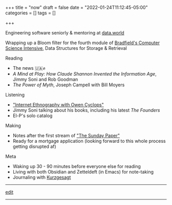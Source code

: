 +++
title = "now"
draft = false
date = "2022-01-24T11:12:45-05:00"
categories = []
tags = []

+++

Engineering software seniorly & mentoring at [data.world](https://data.world)

Wrapping up a Bloom filter for the fourth module of [Bradfield's Computer Science Intensive](https://bradfieldcs.com/csi), Data Structures for Storage &amp; Retrieval

Reading
  - The news 🇺🇦✊
  - _A Mind at Play: How Claude Shannon Invented the Information Age_, Jimmy Soni and Rob Goodman
  - _The Power of Myth_, Joseph Campell with Bill Moyers

Listening
  - ["Internet Ethnography with Owen Cyclops"](https://brendonmarotta.com/8299/internet-ethnography-with-owen-cyclops/)
  - Jimmy Soni talking about his books, including his latest _The Founders_
  - El-P's solo catalog

Making
  - Notes after the first stream of ["The Sunday Paper"](/projects/the-sunday-paper)
  - Ready for a mortgage application (looking forward to this whole process getting disrupted af)

Meta
  - Waking up 30 - 90 minutes before everyone else for reading
  - Living with both Obsidian and Zetteldeft (in Emacs) for note-taking
  - Journaling with [Kurzgesagt](https://shop-us.kurzgesagt.org/collections/calendars-books/products/gratitude-journal?variant=32410837352496)

* * *

[edit](https://github.com/chrisbodhi/newschematic/edit/master/content/now.md)

* * *

